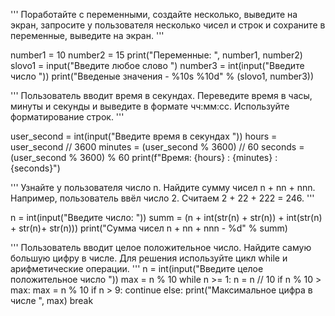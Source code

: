 '''
Поработайте с переменными, создайте несколько,
выведите на экран, запросите у пользователя
несколько чисел и строк и сохраните
в переменные, выведите на экран.
'''

number1 = 10
number2 = 15
print("Переменные: ", number1, number2)
slovo1 = input("Введите любое слово ")
number3 = int(input("Введите число "))
print("Введеные значения - %10s %10d" % (slovo1, number3))

'''
Пользователь вводит время в секундах.
Переведите время в часы, минуты и 
секунды и выведите в формате чч:мм:сс.
Используйте форматирование строк.
'''

user_second = int(input("Введите время в секундах "))
hours = user_second // 3600
minutes = (user_second % 3600) // 60
seconds =  (user_second % 3600) % 60
print(f"Время:  {hours} : {minutes} : {seconds}")

'''
Узнайте у пользователя число n. 
Найдите сумму чисел n + nn + nnn.
Например, пользователь ввёл число 2. 
Считаем 2 + 22 + 222 = 246.
'''

n = int(input("Введите число: "))
summ = (n + int(str(n) + str(n)) + int(str(n) + str(n)+ str(n)))
print("Сумма чисел n + nn + nnn - %d" % summ)

'''
Пользователь вводит целое положительное число.
Найдите самую большую цифру в числе.
Для решения используйте цикл while и арифметические операции.
'''
n = int(input("Введите целое положительное число "))
max = n % 10
while n >= 1:
    n = n // 10
    if n % 10 > max:
        max = n % 10
    if n > 9:
        continue
    else:
        print("Максимальное цифра в числе ", max)
        break
